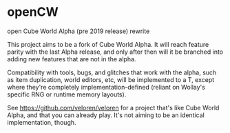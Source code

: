 # openCW
open Cube World Alpha (pre 2019 release) rewrite

This project aims to be a fork of Cube World Alpha. It will reach feature parity with the last Alpha release, and only after then will it be branched into adding new features that are not in the alpha.

Compatibility with tools, bugs, and glitches that work with the alpha, such as item duplication, world editors, etc, will be implemented to a T, except where they're completely implementation-defined (reliant on Wollay's specific RNG or runtime memory layouts).

See https://github.com/veloren/veloren for a project that's like Cube World Alpha, and that you can already play. It's not aiming to be an identical implementation, though.
